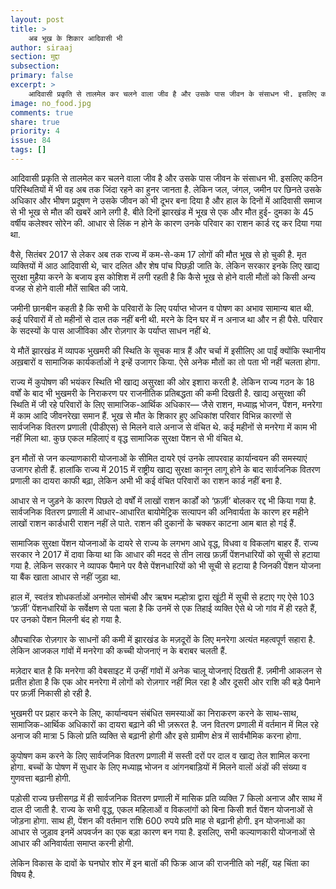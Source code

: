 ```yaml
---
layout: post
title: >
    अब भूख के शिकार आदिवासी भी
author: siraaj
section: मुद्दा
subsection:
primary: false
excerpt: >
    आदिवासी प्रकृति से तालमेल कर चलने वाला जीव है और उसके पास जीवन के संसाधन भी. इसलिए कठिन परिस्थितियों में भी वह अब तक जिंदा रहने का हुनर जानता है. लेकिन जल, जंगल, जमीन पर छिनते उसके अधिकार और भीषण प्रदूषण ने उसके जीवन को भी दूभर बना दिया है...
image: no_food.jpg
comments: true
share: true
priority: 4
issue: 84
tags: []
---
```


आदिवासी प्रकृति से तालमेल कर चलने वाला जीव है और उसके पास जीवन के संसाधन भी. इसलिए कठिन परिस्थितियों में भी वह अब तक जिंदा रहने का हुनर जानता है. लेकिन जल, जंगल, जमीन पर छिनते उसके अधिकार और भीषण प्रदूषण ने उसके जीवन को भी दूभर बना दिया है और हाल के दिनों में आदिवासी समाज से भी भूख से मौत की खबरें आने लगी है. बीते दिनों झारखंड में भूख से एक और मौत हुई- दुमका के 45 वर्षीय कलेश्वर सोरेन की. आधार से लिंक न होने के कारण उनके परिवार का राशन कार्ड रद्द कर दिया गया था.

वैसे, सितंबर 2017 से लेकर अब तक राज्य में कम-से-कम 17 लोगों की मौत भूख से हो चुकी है. मृत व्यक्तियों में आठ आदिवासी थे, चार दलित और शेष पांच पिछड़ी जाति के. लेकिन सरकार इनके लिए खाद्य सुरक्षा मुहैया करने के बजाय इस कोशिश में लगी रहती है कि कैसे भूख से होने वाली मौतों को किसी अन्य वजह से होने वाली मौतें साबित की जाये.

जमीनी  छानबीन कहती है कि सभी के परिवारों के लिए पर्याप्त भोजन व पोषण का अभाव सामान्य बात थी. कई परिवारों में तो महीनों से दाल तक नहीं बनी थी. मरने के दिन घर में न अनाज था और न ही पैसे. परिवार के सदस्यों के पास आजीविका और रोज़गार के पर्याप्त साधन नहीं थे.

ये मौतें झारखंड में व्यापक भुखमरी की स्थिति के सूचक मात्र हैं और चर्चा में इसीलिए आ पाईं क्योंकि स्थानीय अख़बारों व सामाजिक कार्यकर्ताओं ने इन्हें उजागर किया. ऐसे अनेक मौतों का तो पता भी नहीं चलता होगा.

राज्य में कुपोषण की भयंकर स्थिति भी खाद्य असुरक्षा की ओर इशारा करती है. लेकिन राज्य गठन के 18 वर्षों के बाद भी भुखमरी के निराकरण पर राजनीतिक प्रतिबद्धता की कमी दिखती है. खाद्य असुरक्षा की स्थिति में जी रहे परिवारों के लिए सामाजिक-आर्थिक अधिकार— जैसे राशन, मध्याह्न भोजन, पेंशन, मनरेगा में काम आदि जीवनरेखा समान हैं. भूख से मौत के शिकार हुए अधिकांश परिवार विभिन्न कारणों से सार्वजनिक वितरण प्रणाली (पीडीएस) से मिलने वाले अनाज से वंचित थे. कई महीनों से मनरेगा में काम भी नहीं मिला था. कुछ एकल महिलाएं व वृद्ध सामाजिक सुरक्षा पेंशन से भी वंचित थे.

इन मौतों से जन कल्याणकारी योजनाओं के सीमित दायरे एवं उनके लापरवाह कार्यान्वयन की समस्याएं उजागर होती हैं. हालांकि राज्य में 2015 में राष्ट्रीय खाद्य सुरक्षा कानून लागू होने के बाद सार्वजनिक वितरण प्रणाली का दायरा काफी बढ़ा, लेकिन अभी भी कई वंचित परिवारों का राशन कार्ड नहीं बना है.

आधार से न जुड़ने के कारण पिछले दो वर्षों में लाखों राशन कार्डों को ‘फ़र्ज़ी’ बोलकर रद्द भी किया गया है. सार्वजनिक वितरण प्रणाली में आधार-आधारित बायोमेट्रिक सत्यापन की अनिवार्यता के कारण हर महीने लाखों राशन कार्डधारी राशन नहीं ले पाते. राशन की दुकानों के चक्कर काटना आम बात हो गई हैं.

सामाजिक सुरक्षा पेंशन योजनाओं के दायरे से राज्य के लगभग आधे वृद्ध, विधवा व विकलांग बाहर हैं. राज्य सरकार ने 2017 में दावा किया था कि आधार की मदद से तीन लाख फ़र्ज़ी पेंशनधारियों को सूची से हटाया गया है. लेकिन सरकार ने व्यापक पैमाने पर वैसे पेंशनधारियों को भी सूची से हटाया है जिनकी पेंशन योजना या बैंक खाता आधार से नहीं जुड़ा था.

हाल में, स्वतंत्र शोधकर्ताओं अनमोल सोमंची और ऋषभ मल्होत्रा द्वारा खूंटी में सूची से हटाए गए ऐसे 103 ‘फ़र्ज़ी’ पेंशनधारियों के सर्वेक्षण से पता चला है कि उनमें से एक तिहाई व्यक्ति ऐसे थे जो गांव में ही रहते हैं, पर उनको पेंशन मिलनी बंद हो गया है.

औपचारिक रोज़गार के साधनों की कमी में झारखंड के मज़दूरों के लिए मनरेगा अत्यंत महत्वपूर्ण सहारा है. लेकिन आजकल गांवों में मनरेगा की कच्ची योजनाएं न के बराबर चलती हैं.

मज़ेदार बात है कि मनरेगा की वेबसाइट में उन्हीं गांवों में अनेक चालू योजनाएं दिखती हैं. ज़मीनी आकलन से प्रतीत होता है कि एक ओर मनरेगा में लोगों को रोज़गार नहीं मिल रहा है और दूसरी ओर राशि की बड़े पैमाने पर फ़र्ज़ी निकासी हो रही है.

भुखमरी पर प्रहार करने के लिए, कार्यान्वयन संबंधित समस्याओं का निराकरण करने के साथ-साथ, सामाजिक-आर्थिक अधिकारों का दायरा बढ़ाने की भी ज़रूरत है. जन वितरण प्रणाली में वर्तमान में मिल रहे अनाज की मात्रा 5 किलो प्रति व्यक्ति से बढ़ानी होगी और इसे ग्रामीण क्षेत्र में सार्वभौमिक करना होगा.

कुपोषण कम करने के लिए सार्वजनिक वितरण प्रणाली में सस्ती दरों पर दाल व खाद्य तेल शामिल करना होगा. बच्चों के पोषण में सुधार के लिए मध्याह्न भोजन व आंगनबाड़ियों में मिलने वालों अंडों की संख्या व गुणवत्ता बढ़ानी होगी.

पड़ोसी राज्य छत्तीसगढ़ में ही सार्वजनिक वितरण प्रणाली में मासिक प्रति व्यक्ति 7 किलो अनाज और साथ में दाल दी जाती है. राज्य के सभी वृद्ध, एकल महिलाओं व विकलांगों को बिना किसी शर्त पेंशन योजनाओं से जोड़ना होगा. साथ ही, पेंशन की वर्तमान राशि 600 रुपये प्रति माह से बढ़ानी होगी. इन योजनाओं का आधार से जुड़ाव इनमें अपवर्जन का एक बड़ा कारण बन गया है. इसलिए, सभी कल्याणकारी योजनाओं से आधार की अनिवार्यता समाप्त करनी होगी.

लेकिन विकास के दावों के घनघोर शोर में इन बातों की फिक्र आज की राजनीति को नहीं, यह चिंता का विषय है.